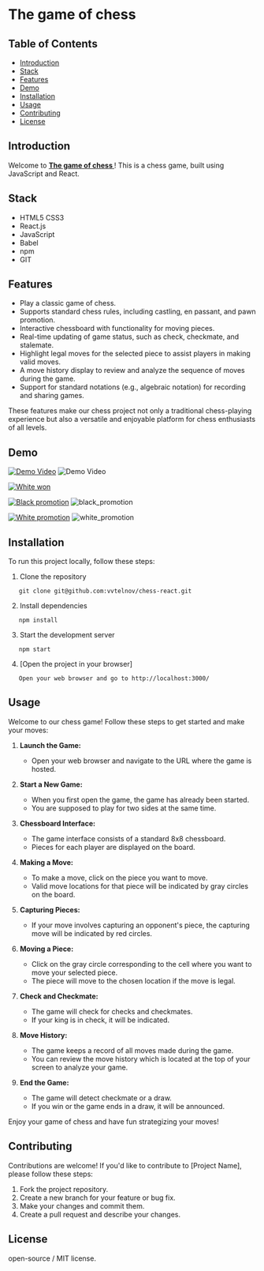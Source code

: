 # The game of chess 

## Table of Contents
- [Introduction](#introduction)
- [Stack](#stack)
- [Features](#features)
- [Demo](#demo)
- [Installation](#installation)
- [Usage](#usage)
- [Contributing](#contributing)
- [License](#license)

## Introduction

Welcome to **[The game of chess ](https://vvtelnov.github.io/chess-react)**! This is a chess game, built using JavaScript and React.

## Stack

- HTML5 CSS3
- React.js
- JavaScript
- Babel
- npm
- GIT

## Features

- Play a classic game of chess.
- Supports standard chess rules, including castling, en passant, and pawn promotion.
- Interactive chessboard with functionality for moving pieces.
- Real-time updating of game status, such as check, checkmate, and stalemate.
- Highlight legal moves for the selected piece to assist players in making valid moves.
- A move history display to review and analyze the sequence of moves during the game.
- Support for standard notations (e.g., algebraic notation) for recording and sharing games.

These features make our chess project not only a traditional chess-playing experience but also a versatile and enjoyable platform for chess enthusiasts of all levels.

## Demo
[![Demo Video](https://img.shields.io/badge/Demo-Video-brightgreen)](https://github.com/vvtelnov/chess-react/releases/download/v1.0.0/game-preview.gif)
![Demo Video](https://github.com/vvtelnov/chess-react/assets/96323219/d048d00b-de12-42ec-b1cd-292bb3dabdf9)



[![White won](https://img.shields.io/badge/Demo-Video-brightgreen)](https://github.com/vvtelnov/chess-react/assets/96323219/f410b3ed-3ab7-4a74-9b5b-c60815b43291)

[![Black promotion](https://img.shields.io/badge/Demo-Video-brightgreen)](https://github.com/vvtelnov/chess-react/releases/download/v1.0.0/black_promotion.jpg)
![black_promotion](https://github.com/vvtelnov/chess-react/assets/96323219/4fb2128d-e32d-4ec9-bdc8-4ad3a44d789a)

[![White promotion](https://img.shields.io/badge/Demo-Video-brightgreen)](https://github.com/vvtelnov/chess-react/releases/download/v1.0.0/white_promotion.jpg)
![white_promotion](https://github.com/vvtelnov/chess-react/assets/96323219/c6b63eb7-d4f2-44f3-9c09-34067013f53a)


<!-- ![Demo GIF/Video](demo.gif) or [Live Demo](https://example.com) -->

## Installation

To run this project locally, follow these steps:

1. Clone the repository
```
   git clone git@github.com:vvtelnov/chess-react.git
```
2. Install dependencies
```
   npm install
```
3. Start the development server
```
   npm start
```
4. [Open the project in your browser]
```
   Open your web browser and go to http://localhost:3000/
```

## Usage

Welcome to our chess game! Follow these steps to get started and make your moves:

1. **Launch the Game:**
   - Open your web browser and navigate to the URL where the game is hosted.

2. **Start a New Game:**
   - When you first open the game, the game has already been started.
   - You are supposed to play for two sides at the same time.

3. **Chessboard Interface:**
   - The game interface consists of a standard 8x8 chessboard.
   - Pieces for each player are displayed on the board.

4. **Making a Move:**
   - To make a move, click on the piece you want to move.
   - Valid move locations for that piece will be indicated by gray circles on the board.

5. **Capturing Pieces:**
   - If your move involves capturing an opponent's piece, the capturing move will be indicated by red circles.

6. **Moving a Piece:**
   - Click on the gray circle corresponding to the cell where you want to move your selected piece.
   - The piece will move to the chosen location if the move is legal.

7. **Check and Checkmate:**
   - The game will check for checks and checkmates.
   - If your king is in check, it will be indicated.

8. **Move History:**
   - The game keeps a record of all moves made during the game.
   - You can review the move history which is located at the top of your screen to analyze your game.

9. **End the Game:**
    - The game will detect checkmate or a draw.
    - If you win or the game ends in a draw, it will be announced.

Enjoy your game of chess and have fun strategizing your moves!

## Contributing
Contributions are welcome! If you'd like to contribute to [Project Name], please follow these steps:

1. Fork the project repository.
2. Create a new branch for your feature or bug fix.
3. Make your changes and commit them.
4. Create a pull request and describe your changes.

## License
open-source / MIT license.

